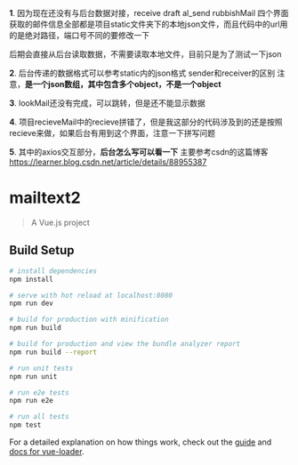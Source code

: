 **1**. 因为现在还没有与后台数据对接，receive  draft  al_send  rubbishMail 四个界面获取的邮件信息全部都是项目static文件夹下的本地json文件，而且代码中的url用的是绝对路径，端口号不同的要修改一下

后期会直接从后台读取数据，不需要读取本地文件，目前只是为了测试一下json

**2**. 后台传递的数据格式可以参考static内的json格式  sender和receiver的区别  注意，**是一个json数组，其中包含多个object，不是一个object**

**3**. lookMail还没有完成，可以跳转，但是还不能显示数据

**4**. 项目recieveMail中的recieve拼错了，但是我这部分的代码涉及到的还是按照recieve来做，如果后台有用到这个界面，注意一下拼写问题

**5**. 其中的axios交互部分，**后台怎么写可以看一下** 主要参考csdn的这篇博客 https://learner.blog.csdn.net/article/details/88955387  











# mailtext2

> A Vue.js project

## Build Setup

``` bash
# install dependencies
npm install

# serve with hot reload at localhost:8080
npm run dev

# build for production with minification
npm run build

# build for production and view the bundle analyzer report
npm run build --report

# run unit tests
npm run unit

# run e2e tests
npm run e2e

# run all tests
npm test
```

For a detailed explanation on how things work, check out the [guide](http://vuejs-templates.github.io/webpack/) and [docs for vue-loader](http://vuejs.github.io/vue-loader).

